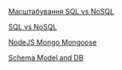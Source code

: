 [Масштабування SQL vs NoSQL](slides/noSqlScaling-sqlScaling.png)

[SQL vs NoSQL](slides/sql_vs_nosql.png)

[NodeJS Mongo Mongoose](slides/Mongoose_mongo_WebApp.png)

[Schema Model and DB](slides/schema_model_model.png)

